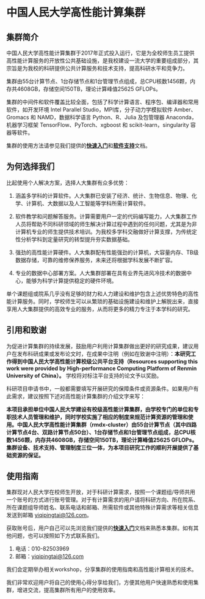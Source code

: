 # 中国人民大学高性能计算集群

## 集群简介

中国人民大学高性能计算集群于2017年正式投入运行，它是为全校师生员工提供高性能计算服务的开放性公共基础设施，是我校建设一流大学的重要组成部分，其宗旨是为我校的科研提供公共计算服务和技术支持，提高科研水平和竞争力。

集群由55台计算节点、1台存储节点和1台管理节点组成，总CPU核数1456颗，内存共4608GB，存储空间150TB，理论计算峰值25625 GFLOPs。

集群的中间件和软件覆盖比较全面，包括了科学计算语言、程序包、编译器和常用软件，如开发环境 Intel Parallel Studio，MPI库，分子动力学模拟软件 Amber、Gromacs 和 NAMD，数据科学语言 Python、R、Julia 及包管理器 Anaconda，机器学习框架 TensorFlow、PyTorch、xgboost 和 scikit-learn，singularity 容器等软件。

集群的使用方法请参见我们提供的[**快速入门**](cluster-overview.md)和[**软件支持**](software.md)文档。

## 为何选择我们

比起使用个人解决方案，选择人大集群有众多优势：

1. 涵盖多学科的计算软件。人大集群已安装了经济、统计、生物信息、物理、化学、计算机、大数据以及人工智能等学科所需计算软件。

2. 软件教学和问题解答服务。计算需要用户一定的代码编写能力，人大集群工作人员将帮助不同科研领域的师生解决计算过程中遇到的任何问题，尤其是为非计算机专业的师生提供技术培训。为我校多学科交融做好计算支撑，为传统定性分析学科到定量研究的转型提升夯实数据基础。

3. 强劲的高性能计算硬件。人大集群配有性能强劲的计算机，大容量内存、TB级数据存储，可靠的维修保养服务，未来还将根据学科发展不断扩容。

4. 专业的数据中心部署方案。人大集群部署在具有业界先进风冷技术的数据中心，能够为科学计算提供稳定的硬件环境。

单个课题组或院系几乎没有足够的财力和人力建设和维护包含上述优势特色的高性能计算服务。同时，学校师生可以从繁琐的基础设施建设和维护上解脱出来，直接享用人大集群提供的高效专业的服务，从而将更多的精力专注于本学科的研究。

## 引用和致谢

为促进计算集群的持续发展，鼓励用户利用计算集群做出更好的研究成果，建议用户在发布科研成果或发布论文时，在成果中注明（例如在致谢中注明）：**本研究工作得到中国人民大学高性能计算校级公共平台支持（Resources supporting this work were provided by High-performance Computing Platform of Renmin University of China）。**
学校将对标注平台支持的论文予以奖励。

科研项目申请书中，一般都需要填写开展研究的保障条件或资源条件。如果用户有此需求，建议按照下述对高性能计算集群的介绍文字来写：

**本项目承担单位中国人民大学建设有校级高性能计算集群，由学校专门的单位和专职技术人员管理和维护，同时学校实施了相应的制度来规范计算资源的管理和使用。中国人民大学高性能计算集群（rmdx-cluster）由55台计算节点（其中四路计算节点4台、双路计算节点50台）、1台存储节点和1台管理节点组成，总CPU核数1456颗，内存共4608GB，存储空间150TB，理论计算峰值25625 GFLOPs。集群设备、技术支持、管理制度三位一体，为本项目研究工作的顺利开展提供了基础资源的保证。**

## 使用指南

集群现对人民大学在校师生开放，对于科研计算需求，按照一个课题组/导师共用一个账号的方式进行账号管理。对于有计算需求的用户请将科研方向、所在院系、所在课题组导师姓名、联系电话和邮箱、所需软件或其他特殊计算需求等相关信息发送到邮箱 <yiqipingtai@126.com>。

获取账号后，用户自己可以先浏览我们提供的[**快速入门**](cluster-overview.md)文档来熟悉本集群。如有其他问题，也可以按照如下方式联系我们。

1. 电话：010-82503969
2. 邮箱：<yiqipingtai@126.com>

我们会定期举办相关workshop，分享集群的使用指南和高性能计算相关的技术。

我们非常欢迎用户将自己的使用心得分享给我们，方便其他用户快速熟悉和使用集群，增进交流，提高集群所有用户的使用效率。
